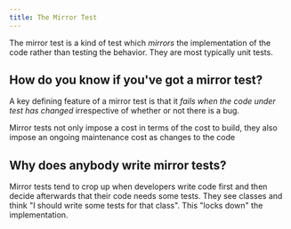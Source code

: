 ```yaml
---
title: The Mirror Test
---
```


The mirror test is a kind of test which *mirrors* the implementation of
the code rather than testing the behavior. They are most typically
unit tests.

## How do you know if you've got a mirror test?

A key defining feature of a mirror test is that it
*fails when the code under test has changed*
irrespective of whether or not there is a bug.

Mirror tests not only impose a cost in terms of the cost to
build, they also impose an ongoing maintenance cost as
changes to the code 


## Why does anybody write mirror tests?

Mirror tests tend to crop up when developers write code first and then
decide afterwards that their code needs some tests. They see classes
and think "I should write some tests for that class". This "locks down"
the implementation.
